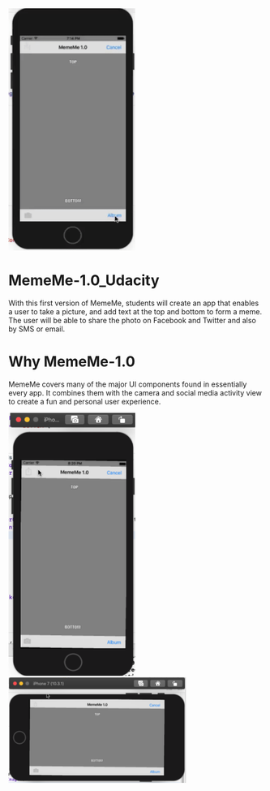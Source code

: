 <img src="MemeMe_1.0_Images/MemeMe_1.0.gif" width="250"/>

# MemeMe-1.0_Udacity
With this first version of MemeMe, students will create an app that enables a user to take a picture, and add text at the top and bottom to form a meme. The user will be able to share the photo on Facebook and Twitter and also by SMS or email.

# Why MemeMe-1.0
MemeMe covers many of the major UI components found in essentially every app. It combines them with the camera and social media activity view to create a fun and personal user experience.

<img src="MemeMe_1.0_Images/MemeMe_1.0_1.PNG" width="250"/> <img src="MemeMe_1.0_Images/MemeMe_1.0_2.PNG" width="350"/> 

